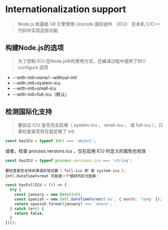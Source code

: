 # Internationalization support
> Node.js 和基础 V8 引擎使用 Unicode 国际组件 （ICU） 在本机 C/C++ 代码中实现这些功能

## 构建Node.js的选项
> 为了控制 ICU 在Node.js中的使用方式，在编译过程中提供了四个 configure 选项
- --with-intl=none/--without-intl
- --with-intl=system-icu
- --with-intl=small-icu
- --with-intl=full-icu（默认）

## 检测国际化支持
> 要验证 ICU 是否完全启用（ system-icu ， small-icu ， 或 full-icu ），只需检查是否存在就足够了 Intl 
```js
const hasICU = typeof Intl === 'object';
```
或者，检查 process.versions.icu ，仅在启用 ICU 时定义的属性也有效
```js
const hasICU = typeof process.versions.icu === 'string'; 
```

`要检查是否支持非英语区域设置（ full-icu 即 或 system-icu ）， Intl.DateTimeFormat 可能是一个很好的区分因素：`
```js
const hasFullICU = (() => {
  try {
    const january = new Date(9e8);
    const spanish = new Intl.DateTimeFormat('es', { month: 'long' });
    return spanish.format(january) === 'enero';
  } catch (err) {
    return false;
  }
})();
```